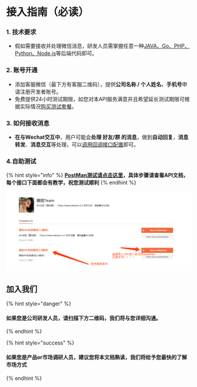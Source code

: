 # 接入指南（必读）

### 1. 技术要求

* 假如需要接收并处理微信消息，研发人员需掌握任意一种[JAVA、Go、PHP、Python、Node.js](https://baike.baidu.com/item/计算机编程语言)等后端代码即可。

### 2. 账号开通

* 添加客服微信（最下方有客服二维码），提供**公司名称 / 个人姓名、手机号**申请注册开发者账号。
* 免费提供24小时测试期限，如您对本API服务满意并且希望延长测试期限可根据实际情况[购买测试套餐](https://docs.wkteam.cn/gou-mai-shuo-ming)。

### 3. 如何接收消息

* **在与Wechat交互中**，用户可能会**处理 好友/群 的消息**，做到**自动回复**，**消息转发**、**消息交互**等处理，可以[调用回调接口配置](https://docs.wkteam.cn/api-wen-dang/xiao-xi-jie-shou/huo-qu-hui-tiao-xiao-xi/she-zhi-http-hui-tiao-di-zhi)即可。 

### 4.自助测试

{% hint style="info" %}
[**PostMan测试请点击这里**](https://explore.postman.com/user/DCZoyMjyDryaJCD)**，具体步骤请查看API文档，每个接口下面都会有教学，祝您测试顺利**
{% endhint %}

![](.gitbook/assets/image%20%2838%29.png)

## 加入我们   <a id="join-us"></a>

{% hint style="danger" %}
#### 如果您是公司研发人员，请扫描下方二维码，我们将与您详细沟通。
{% endhint %}

{% hint style="success" %}
#### 如果您是产品or市场调研人员，建议您将本文档熟读，我们将给予您最快的了解市场方式
{% endhint %}

 

